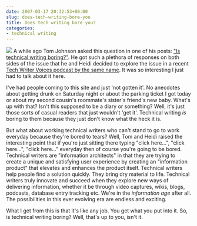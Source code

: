 ```yaml
---
date: 2007-03-17 20:32:53+00:00
slug: does-tech-writing-bore-you
title: Does tech writing bore you?
categories:
- technical writing
---
```


![](http://wordbit.freehostia.com/wp-content/uploads/2007/03/WindowsLiveWriter/Doestechwritingboreyou_B6CD/tn_BoredBaby%5B8%5D.jpg) A while ago Tom Johnson asked this question in one of his posts: ["Is technical writing boring?"](http://www.idratherbewriting.com/2007/02/13/is-technical-writing-boring/). He got such a plethora of responses on both sides of the issue that he and Heidi decided to explore the issue in a recent [Tech Writer Voices podcast by the same name](http://techwritervoices.com/2007/03/14/tech-writer-voices-podcast-is-technical-writing-boring-tech-writers-as-information-architects/). It was so interesting I just had to talk about it here.

I've had people coming to this site and just 'not gotten it'. No anecdotes about getting drunk on Saturday night or about the parking ticket I got today or about my second cousin's roommate's sister's friend's new baby. What's up with that? Isn't this supposed to be a diary or something? Well, it's just those sorts of casual readers that just wouldn't 'get it'. Technical writing _is_ boring to them because they just don't know what the heck it is.<!-- more -->

But what about working technical writers who can't stand to go to work everyday because they're bored to tears? Well, Tom and Heidi raised the interesting point that if you're just sitting there typing "click here...", "click here...", "click here..." everyday then of course you're going to be bored. Technical writers are "information architects" in that they are trying to create a unique and satisfying user experience by creating an "information product" that elevates and enhances the product itself. Technical writers help people find a solution quickly. They bring dry material to life. Technical writers truly innovate and succeed when they explore new ways of delivering information, whether it be through video captures, wikis, blogs, podcasts, database entry tracking etc. We're in the _information age_ after all. The possibilities in this ever evolving era are endless and exciting.

What I get from this is that it's like any job. You get what you put into it. So, is technical writing boring? Well, that's up to you, isn't it.
